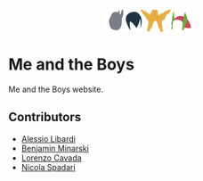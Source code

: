 <p align="center">
  <img alt="Logo" src="https://github.com/alessio-libardi/me-and-the-boys/blob/master/src/assets/logo.svg?raw=true" width="33.33%">
</p>

# Me and the Boys

Me and the Boys website.

## Contributors
* [Alessio Libardi](https://github.com/alessio-libardi)
* [Benjamin Minarski](https://github.com/alessio-libardi)
* [Lorenzo Cavada](https://github.com/alessio-libardi)
* [Nicola Spadari](https://github.com/alessio-libardi)

